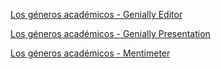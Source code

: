 
[Los géneros académicos - Genially Editor](https://app.genial.ly/editor/64e66193c700c50018c8f79e) 

[Los géneros académicos - Genially Presentation](https://view.genial.ly/64e66193c700c50018c8f79e/interactive-content-los-generos-academicos)

[Los géneros académicos - Mentimeter](https://www.menti.com/alcr2hdkoa87)



